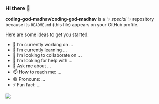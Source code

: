 ### Hi there 👋

**coding-god-madhav/coding-god-madhav** is a ✨ _special_ ✨ repository because its `README.md` (this file) appears on your GitHub profile.

Here are some ideas to get you started:

- 🔭 I’m currently working on ...
- 🌱 I’m currently learning ...
- 👯 I’m looking to collaborate on ...
- 🤔 I’m looking for help with ...
- 💬 Ask me about ...
- 📫 How to reach me: ...
- 😄 Pronouns: ...
- ⚡ Fun fact: ...
<img src ="https://github-readme-stats.vercel.app/api?username=coding-god-madhav&&show_icons=true&title_color=ffffff&icon_color=bb2acf&text_color=daf7dc&bg_color=151515">

